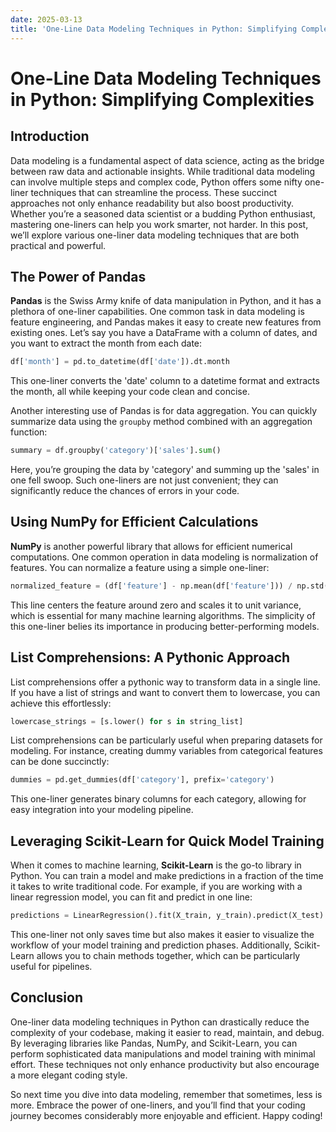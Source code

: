 ```yaml
---
date: 2025-03-13
title: 'One-Line Data Modeling Techniques in Python: Simplifying Complexities'
---
```


# One-Line Data Modeling Techniques in Python: Simplifying Complexities

## Introduction

Data modeling is a fundamental aspect of data science, acting as the bridge between raw data and actionable insights. While traditional data modeling can involve multiple steps and complex code, Python offers some nifty one-liner techniques that can streamline the process. These succinct approaches not only enhance readability but also boost productivity. Whether you’re a seasoned data scientist or a budding Python enthusiast, mastering one-liners can help you work smarter, not harder. In this post, we’ll explore various one-liner data modeling techniques that are both practical and powerful.

<!-- more -->
## The Power of Pandas

**Pandas** is the Swiss Army knife of data manipulation in Python, and it has a plethora of one-liner capabilities. One common task in data modeling is feature engineering, and Pandas makes it easy to create new features from existing ones. Let’s say you have a DataFrame with a column of dates, and you want to extract the month from each date:

```python
df['month'] = pd.to_datetime(df['date']).dt.month
```

This one-liner converts the 'date' column to a datetime format and extracts the month, all while keeping your code clean and concise.

Another interesting use of Pandas is for data aggregation. You can quickly summarize data using the `groupby` method combined with an aggregation function:

```python
summary = df.groupby('category')['sales'].sum()
```

Here, you’re grouping the data by 'category' and summing up the 'sales' in one fell swoop. Such one-liners are not just convenient; they can significantly reduce the chances of errors in your code.

## Using NumPy for Efficient Calculations

**NumPy** is another powerful library that allows for efficient numerical computations. One common operation in data modeling is normalization of features. You can normalize a feature using a simple one-liner:

```python
normalized_feature = (df['feature'] - np.mean(df['feature'])) / np.std(df['feature'])
```

This line centers the feature around zero and scales it to unit variance, which is essential for many machine learning algorithms. The simplicity of this one-liner belies its importance in producing better-performing models.

## List Comprehensions: A Pythonic Approach

List comprehensions offer a pythonic way to transform data in a single line. If you have a list of strings and want to convert them to lowercase, you can achieve this effortlessly:

```python
lowercase_strings = [s.lower() for s in string_list]
```

List comprehensions can be particularly useful when preparing datasets for modeling. For instance, creating dummy variables from categorical features can be done succinctly:

```python
dummies = pd.get_dummies(df['category'], prefix='category')
```

This one-liner generates binary columns for each category, allowing for easy integration into your modeling pipeline.

## Leveraging Scikit-Learn for Quick Model Training

When it comes to machine learning, **Scikit-Learn** is the go-to library in Python. You can train a model and make predictions in a fraction of the time it takes to write traditional code. For example, if you are working with a linear regression model, you can fit and predict in one line:

```python
predictions = LinearRegression().fit(X_train, y_train).predict(X_test)
```

This one-liner not only saves time but also makes it easier to visualize the workflow of your model training and prediction phases. Additionally, Scikit-Learn allows you to chain methods together, which can be particularly useful for pipelines.

## Conclusion

One-liner data modeling techniques in Python can drastically reduce the complexity of your codebase, making it easier to read, maintain, and debug. By leveraging libraries like Pandas, NumPy, and Scikit-Learn, you can perform sophisticated data manipulations and model training with minimal effort. These techniques not only enhance productivity but also encourage a more elegant coding style. 

So next time you dive into data modeling, remember that sometimes, less is more. Embrace the power of one-liners, and you’ll find that your coding journey becomes considerably more enjoyable and efficient. Happy coding!